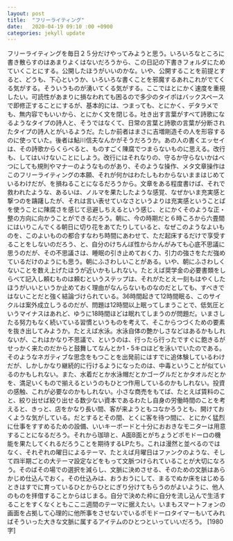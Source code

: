 ```yaml
---
layout: post
title:  "フリーライティング"
date:   2020-04-19 09:10 :00 +0900
categories: jekyll update
---
```


フリーライティングを毎日２５分だけやってみようと思う。いろいろなところに書き散らすのはあまりよくはないだろうから、この日記の下書きフォルダにためていくことにする。公開したほうがいいのかな。いや、公開することを前提とすると、どうも、下心というか、いろいろな書くことを邪魔するあれこれがでてくる気がする。そういうものが湧いてくる気がする。ここではとにかく速度を重視したい。可読性があまりに損なわれても困るので多少のタイポはバックスペースで即修正することにするが、基本的には、つまっても、とにかく、デタラメでも、無内容でもいいから、とにかく文を閉じる。吐き出す言葉がすべて詩歌になるようなタイプの詩人と、そうではなくて、日常の言葉と詩歌の言葉が分断されたタイプの詩人とがいるようだ。たしか前者はまさに吉増剛造その人を形容するのに使っていた。後者は鮎川信夫なんかがそうだろうか。あの人の書くエッセイは、その詩歌からくらべると、ものすごく陳腐でつまらないものに思える。改行も、してはいけないことにしよう。改行にはそれなりの、守るか守らないかはべつにしても規則やマナーのようなものがあり、そのような操作、メタ文章操作はこのフリーライティングの本願、それが何かはわたしもわからないままはじめているわけだが、を損ねることになるだろうから。文章をある程度書けば、それで救われたような、あるいは、ノルマを果たしたような感覚、なぜかいま充実感と撃つのを躊躇したが、それは言い表せていなさというよりは充実感ということばを使うことに陳腐さを感じて忌避しちえるという感じ、とにかくそのような正・整の方向に向かうことができるだろう。朝に、今の時期だと６時ころから六畳間にはいりこんでくる朝日に切り花をあてたりしていると、なぜこのようなよいものを、このよいものの都合すなわち時間にあわせて、ただ起床するだけで享受することをしないのだろう、と、自分のけちんぼ性からかんがみても心底不思議に思うのだが、その不思議さは、睡眠の引き止めておく力、引力の強さをただ強めているだけのようにも思う。朝にふさわしいことがある。いや、朝にふさわしくないことを数え上げたほうが近いかもしれない。たとえば奨学金の必要書類をしらべて記入し頼むものは頼むというステップは、それがたとえ一刻もはやくしたほうがいいというか止めておく理由がなんらないものなのだとしても、すべきではないことだと強く結論づけられている。36時間起きて12時間眠る、このサイクルは案外成立しうるのだが、問題は12時間以上眠ってしまうことで、低気圧というマイナスはあれど、ゆうに18時間ほどは眠れてしまうのが問題だ。いまさしたる努力もなく続いている習慣というものを考えて、そこからつづくための要素を抜き出してみようか。たとえば水泳。水泳自体の艶かしさなどはあるかもしれないが、これはかなり不思議で、というのは、行ったら行ったですぐに飽きるがせっかく来たのだからと鼓舞してなんとか1・5キロほどを泳いでいたのである。そのようなネガティブな思念をもつことを出発前にはすでに追体験しているわけだが、しかしかなり継続的に行けるようになったのは、中毒ということが似ているのかもしれない。また、水着だとか水泳帽だとかゴーグルだとかタオルだとかを、満足いくもので揃えるというのもひとつ作用しているのかもしれない。投資の感触、これが必要なのかもしれない。小さな商売をもてば、たとえば賃料のこと、絞り出せば絞り出せる数少ない資本であるわたし自身の労働時間のことを考えると、きっと、店をかなり長い間、客が来ようともコなかろうとも、開けておくような気がしている。だとするとその間、とくに客を待つ間に、とにかく猛烈に仕事をすすめるための設備、いいキーボードと十分におおきなモニターは用意することになるだろう。それから珈琲と、A面B面とがちょうどポモドーロの機能を果たしてくれるだろうことを期待するLPたち。これは漫然と並べるのではなく、それぞれの曜日によるテーマ、たとえば月曜日はファンクのような、そして四半期ごとの大テーマ設定などをもって文脈つけられていることが大切になろう。そのばその場での選択を減らし、文脈に決めさせる、そのための文脈はあらかじめ仕込んでおく。その仕込みは、おうおうにして、まるでぬか床をはじめるときはすでに育っているひとからひとにぎり分けてもらうのがよいように、他人のものを拝借することからはじまる。自分で決めた枠に自分を流し込んで生活することをすくなくともここニ週間のテーマに据えたい。いまもスマートフォンの画面を占拠して心理的に他所事をさせないでいるポモドーロタイマーもいてみればそういった大きな文脈に属するアイテムのひとつといっていいだろう。
[1980字]
